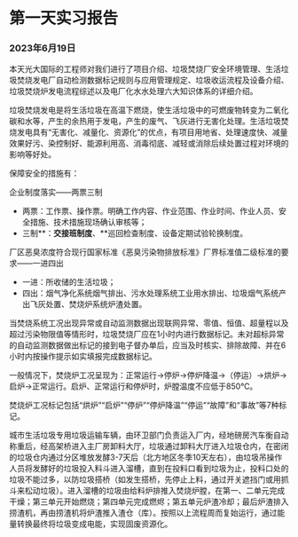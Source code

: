 # 第一天实习报告

### 2023年6月19日

本天光大国际的工程师对我们进行了项目介绍、垃圾焚烧厂安全环境管理、生活垃圾焚烧发电厂自动检测数据标记规则与应用管理规定、垃圾收运流程及设备介绍、垃圾焚烧炉发电流程综述以及电厂化水水处理六大知识体系的详细介绍。

垃圾焚烧发电是将生活垃圾在高温下燃烧，使生活垃圾中的可燃废物转变为二氧化碳和水等，产生的余热用于发电，产生的废气、飞灰进行无害化处理。生活垃圾焚烧发电具有“无害化、减量化、资源化”的优点，有项目用地省、处理速度快、减量效果好污、染控制好、能源利用高、消毒彻底、减轻或消除后续处置过程对环境的影响等好处。

保障安全的措施有：

企业制度落实——两票三制

* 两票：工作票、操作票。明确工作内容、作业范围、作业时间、作业人员、安全措施、技术措施现场确认审核等；
* 三制**：**交接班制度**、**巡回检查制度、设备定期试验轮换制度。

厂区恶臭浓度符合现行国家标准《恶臭污染物排放标准》厂界标准值二级标准的要求——一进四出

* 一进：所收储的生活垃圾；
* 四出：烟气净化系统烟气排出、污水处理系统工业用水排出、垃圾烟气系统产出飞灰处置、焚烧炉系统炉渣处置。

当焚烧系统工况出现异常或自动监测数据出现联网异常、零值、恒值、超量程以及超过污染物限值等情形时，垃圾焚烧厂应在1小时内进行数据标记。未对超标异常的自动监测数据做出标记的接到电子督办单后，应当及时核实、排除故障、并在6小时内按操作提示如实填报完成数据标记。

一般情况下，焚烧炉工况呈现为：正常运行→停炉→停炉降温→（停运）→烘炉→启炉→正常运行。启炉、正常运行和停炉时，炉膛温度不应低于850℃。

焚烧炉工况标记包括“烘炉”“启炉”“停炉”“停炉降温”“停运”“故障”和“事故”等7种标记。

城市生活垃圾专用垃圾运输车辆，由环卫部门负责运入厂内，经地磅房汽车衡自动称重后，经高架桥进入主厂房卸料大厅，垃圾通过卸料大厅进入垃圾仓内，在密闭的垃圾仓内通过分区堆放发酵3-7天后（北方地区冬季10天左右），由垃圾吊操作人员将发酵好的垃圾投入料斗进入溜槽，直到在投料口看到垃圾为止，投料口处的垃圾不能过多，以防垃圾搭桥（如发生搭桥，先停止上料，通过开关遮挡门或用抓斗来松动垃圾）。进入溜槽的垃圾由给料炉排推入焚烧炉膛，在第一、二单元完成干燥；第三单元开始燃烧；第四单元完成燃烬；第五单元炉渣冷却；最后炉渣排入捞渣机，再由捞渣机将炉渣推入渣仓（库）。按照以上流程周而复始运行，通过能量转换最终将垃圾变成电能，实现固废资源化。
